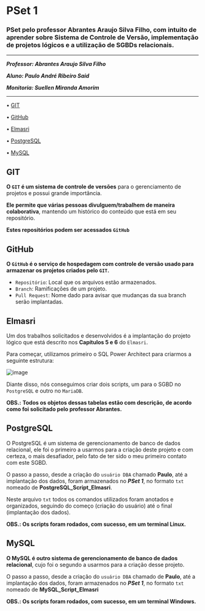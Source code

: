 #  PSet 1

### PSet pelo professor Abrantes Araujo Silva Filho, com intuito de aprender sobre Sistema de Controle de Versão, implementação de projetos lógicos e a utilização de SGBDs relacionais.

---
***Professor: Abrantes Araujo Silva Filho***

***Aluno: Paulo André Ribeiro Said***

***Monitoria: Suellen Miranda Amorim***

---
• [GIT](#git)

• [GitHub](#github)

• [Elmasri](#elmasri)

• [PostgreSQL](#postgresql)

• [MySQL](#mysql)

## GIT
**O `GIT` é um sistema de controle de versões** para o gerenciamento de projetos e possui grande importância.

**Ele permite que várias pessoas divulguem/trabalhem de maneira colaborativa**, mantendo um histórico do conteúdo que está em seu repositório.

**Estes repositórios podem ser acessados `GitHub`**

## GitHub
**O `GitHub` é o serviço de hospedagem com controle de versão usado para armazenar os projetos criados pelo `GIT`.**

* `Repositório`: Local que os arquivos estão armazenados.
* `Branch`: Ramificações de um projeto.
* `Pull Request`: Nome dado para avisar que mudanças da sua branch serão implantadas.

## Elmasri
Um dos trabalhos solicitados e desenvolvidos é a implantação do projeto lógico que está descrito nos **Capítulos 5 e 6** do `Elmasri`.

Para começar, utilizamos primeiro o SQL Power Architect para criarmos a seguinte estrutura:

![image](https://user-images.githubusercontent.com/103071726/164996413-9ba8b2d7-d05b-4763-8ffa-173a451386b8.png)

Diante disso, nós conseguimos criar dois scripts, um para o SGBD no `PostgreSQL` e outro no `MariaDB`.

**OBS.:**
**Todos os objetos dessas tabelas estão com descrição, de acordo como foi solicitado pelo professor Abrantes.**



## PostgreSQL
O PostgreSQL é um sistema de gerencionamento de banco de dados relacional, ele foi o primeiro a usarmos para a criação deste projeto e com certeza, o mais desafiador, pelo fato de ter sido o meu primeiro contato com este SGBD.

O passo a passo, desde a criação do `usuário DBA` chamado **Paulo**, até a implantação dos dados, foram armazenados no ***PSet 1***, no formato `txt` nomeado de **PostgreSQL_Script_Elmasri**.

Neste arquivo `txt` todos os comandos utilizados foram anotados e organizados, seguindo do começo (criação do usuário) até o final (implantação dos dados).

**OBS.: Os scripts foram rodados, com sucesso, em um terminal Linux.**
## MySQL
**O MySQL é outro sistema de gerencionamento de banco de dados relacional**, cujo foi o segundo a usarmos para a criação desse projeto.

O passo a passo, desde a criação do `usuário DBA` chamado de **Paulo**, até a implantação dos dados, foram armazenados no ***PSet 1***, no formato `txt` nomeado de **MySQL_Script_Elmasri**

**OBS.: Os scripts foram rodados, com sucesso, em um terminal Windows.**

